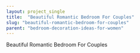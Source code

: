```yaml
---
layout: project_single
title:  "Beautiful Romantic Bedroom For Couples"
slug: "beautiful-romantic-bedroom-for-couples"
parent: "bedroom-decoration-ideas-for-women"
---
```

Beautiful Romantic Bedroom For Couples